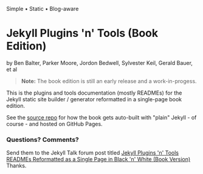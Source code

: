 Simple • Static • Blog-aware 

# Jekyll Plugins 'n' Tools (Book Edition)

by Ben Balter, Parker Moore, Jordon Bedwell, Sylvester Keil, Gerald Bauer, et al


> **Note:** The book edition is still an early release and a work-in-progess.


This is the plugins and tools documentation (mostly READMEs)
for the Jekyll static site builder / generator
reformatted in a single-page book edition.

See the [source repo](https://github.com/hydepress/hydepress.github.io) for how
the book gets auto-built with "plain" Jekyll - of course - and
hosted on GitHub Pages.

### Questions? Comments?

Send them to the Jekyll Talk forum post titled
[Jekyll Plugins 'n' Tools READMEs Reformatted as a Single Page in Black 'n' White (Book Version)](https://talk.jekyllrb.com/t/jekyll-plugins-tools-readmes-reformatted-as-a-single-page-in-black-n-white-book-version/1916)
Thanks.

